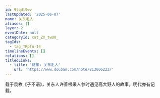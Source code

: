 ```yaml
---
id: 9tqdl9wv
lastUpdated: '2025-06-07'
name: 关东毛人
aliases: []
layer: 2
eventDate: null
categoryId: cat_ZX_twUO_
tagIds:
  - tag_TRpfu-I4
timelineEvents: []
relations: []
titledLinks:
  - title: '链接: 关东毛人'
    url: 'https://www.douban.com/note/813066223/'
---
```

载于袁枚《子不语》，关东人许善根采人参时遇见高大野人的故事。明代亦有记载。
